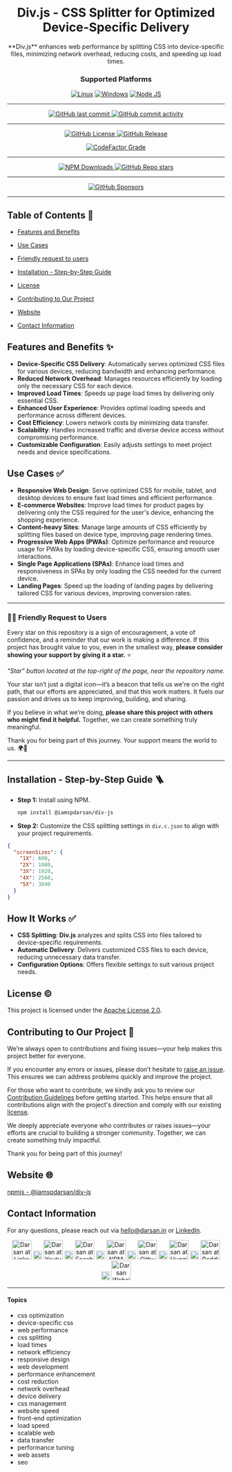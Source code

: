 <div align="center">

# Div.js - CSS Splitter for Optimized Device-Specific Delivery

<p id="intro">**Div.js** enhances web performance by splitting CSS into device-specific files, minimizing network overhead, reducing costs, and speeding up load times.</p>

### Supported Platforms

[![Linux](https://img.shields.io/badge/Linux-FCC624?style=for-the-badge&logo=linux&logoColor=black)]()
[![Windows](https://img.shields.io/badge/Windows-0078D6?style=for-the-badge&logo=windows&logoColor=white)]()
[![Node JS](https://img.shields.io/badge/Node.js-43853D?style=for-the-badge&logo=node.js&logoColor=white)]()

---

<p>

<span>
  <a href="https://github.com/darsan-in/Div.js/commits/main">
    <img src="https://img.shields.io/github/last-commit/darsan-in/Div.js?display_timestamp=committer&style=for-the-badge&label=Updated%20On" alt="GitHub last commit"/>
  </a>
</span>

<span>
  <a href="">
    <img src="https://img.shields.io/github/commit-activity/m/darsan-in/Div.js?style=for-the-badge&label=Commit%20Activity" alt="GitHub commit activity"/>
  </a>
</span>

</p>

---

<p>

<span>
  <a href="LICENSE">
    <img src="https://img.shields.io/github/license/darsan-in/Div.js?style=for-the-badge&label=License" alt="GitHub License"/>
  </a>
</span>

<span>
  <a href="https://github.com/darsan-in/Div.js/releases">
    <img src="https://img.shields.io/github/v/release/darsan-in/Div.js?include_prereleases&sort=date&display_name=tag&style=for-the-badge&label=Latest%20Version" alt="GitHub Release"/>
  </a>
</span>

</p>

<p>

<span>
  <a href="https://www.codefactor.io/repository/github/darsan-in/Div.js/issues/main">
    <img src="https://img.shields.io/codefactor/grade/github/darsan-in/Div.js?style=for-the-badge&label=Code%20Quality%20Grade" alt="CodeFactor Grade"/>
  </a>
</span>

</p>

---

<p>

<span>
  <a href="">
    <img src="https://img.shields.io/npm/d18m/@iamspdarsan/div-js?style=for-the-badge&label=Downloads%20On%20NPM" alt="NPM Downloads"/>
  </a>
</span>

<span>
  <a href="">
    <img src="https://img.shields.io/github/stars/darsan-in/Div.js?style=for-the-badge&label=Stars" alt="GitHub Repo stars"/>
  </a>
</span>

</p>

---

<p>

<span>
  <a href="https://github.com/sponsors/darsan-in">
    <img src="https://img.shields.io/github/sponsors/darsan-in?style=for-the-badge&label=Generous%20Sponsors" alt="GitHub Sponsors"/>
  </a>
</span>

</p>

---

</div>

## Table of Contents 📝

- [Features and Benefits](#features-and-benefits-)
- [Use Cases](#use-cases-)
- [Friendly request to users](#-friendly-request-to-users)

- [Installation - Step-by-Step Guide](#installation---step-by-step-guide-)

- [License](#license-%EF%B8%8F)
- [Contributing to Our Project](#contributing-to-our-project-)
- [Website](#website-)

- [Contact Information](#contact-information)

## Features and Benefits ✨

- **Device-Specific CSS Delivery**: Automatically serves optimized CSS files for various devices, reducing bandwidth and enhancing performance.
- **Reduced Network Overhead**: Manages resources efficiently by loading only the necessary CSS for each device.
- **Improved Load Times**: Speeds up page load times by delivering only essential CSS.
- **Enhanced User Experience**: Provides optimal loading speeds and performance across different devices.
- **Cost Efficiency**: Lowers network costs by minimizing data transfer.
- **Scalability**: Handles increased traffic and diverse device access without compromising performance.
- **Customizable Configuration**: Easily adjusts settings to meet project needs and device specifications.

## Use Cases ✅

- **Responsive Web Design**: Serve optimized CSS for mobile, tablet, and desktop devices to ensure fast load times and efficient performance.
- **E-commerce Websites**: Improve load times for product pages by delivering only the CSS required for the user's device, enhancing the shopping experience.
- **Content-heavy Sites**: Manage large amounts of CSS efficiently by splitting files based on device type, improving page rendering times.
- **Progressive Web Apps (PWAs)**: Optimize performance and resource usage for PWAs by loading device-specific CSS, ensuring smooth user interactions.
- **Single Page Applications (SPAs)**: Enhance load times and responsiveness in SPAs by only loading the CSS needed for the current device.
- **Landing Pages**: Speed up the loading of landing pages by delivering tailored CSS for various devices, improving conversion rates.

---

### 🙏🏻 Friendly Request to Users

Every star on this repository is a sign of encouragement, a vote of confidence, and a reminder that our work is making a difference. If this project has brought value to you, even in the smallest way, **please consider showing your support by giving it a star.** ⭐

_"Star" button located at the top-right of the page, near the repository name._

Your star isn’t just a digital icon—it’s a beacon that tells us we're on the right path, that our efforts are appreciated, and that this work matters. It fuels our passion and drives us to keep improving, building, and sharing.

If you believe in what we’re doing, **please share this project with others who might find it helpful.** Together, we can create something truly meaningful.

Thank you for being part of this journey. Your support means the world to us. 🌍💖

---

## Installation - Step-by-Step Guide 🪜

- **Step 1:** Install using NPM.
  ```bash
  npm install @iamspdarsan/div-js
  ```
- **Step 2:** Customize the CSS splitting settings in `div.c.json` to align with your project requirements.

```json
{
  "screenSizes": {
    "1X": 600,
    "2X": 1080,
    "3X": 1920,
    "4X": 2560,
    "5X": 3840
  }
}
```

## How It Works ✅

- **CSS Splitting**: **Div.js** analyzes and splits CSS into files tailored to device-specific requirements.
- **Automatic Delivery**: Delivers customized CSS files to each device, reducing unnecessary data transfer.
- **Configuration Options**: Offers flexible settings to suit various project needs.

## License ©️

This project is licensed under the [Apache License 2.0](LICENSE).

## Contributing to Our Project 🤝

We’re always open to contributions and fixing issues—your help makes this project better for everyone.

If you encounter any errors or issues, please don’t hesitate to [raise an issue](../../issues/new). This ensures we can address problems quickly and improve the project.

For those who want to contribute, we kindly ask you to review our [Contribution Guidelines](CONTRIBUTING) before getting started. This helps ensure that all contributions align with the project's direction and comply with our existing [license](LICENSE).

We deeply appreciate everyone who contributes or raises issues—your efforts are crucial to building a stronger community. Together, we can create something truly impactful.

Thank you for being part of this journey!

## Website 🌐

<a id="url" href="https://www.npmjs.com/package/@iamspdarsan/div-js">npmjs - @iamspdarsan/div-js</a>

## Contact Information

For any questions, please reach out via hello@darsan.in or [LinkedIn](https://www.linkedin.com/in/darsan-in/).

<p align="center">

<span>
<a href="https://www.linkedin.com/in/darsan-in/"><img width='45px' height='45px' src="https://raw.githubusercontent.com/darsan-in/.github/main/brand/footer-icons/linkedin.png" alt="Darsan at Linkedin"></a>
</span>

<span>
  <img width='20px' height='20px' src="https://raw.githubusercontent.com/darsan-in/.github/main/brand/footer-icons/gap.png" alt="place holder image">
</span>

<span>
<a href="https://www.youtube.com/@darsan-in"><img width='45px' height='45px' src="https://raw.githubusercontent.com/darsan-in/.github/main/brand/footer-icons/youtube.png" alt="Darsan at Youtube"></a>
</span>

<span>
  <img width='20px' height='20px' src="https://raw.githubusercontent.com/darsan-in/.github/main/brand/footer-icons/gap.png" alt="place holder image">
</span>

<span>
<a href="https://www.facebook.com/darsan.in/"><img width='45px' height='45px' src="https://raw.githubusercontent.com/darsan-in/.github/main/brand/footer-icons/facebook.png" alt="Darsan at Facebook"></a>
</span>

<span>
  <img width='20px' height='20px' src="https://raw.githubusercontent.com/darsan-in/.github/main/brand/footer-icons/gap.png" alt="place holder image">
</span>

<span>
<a href="https://www.npmjs.com/~darsan.in"><img width='45px' height='45px' src="https://raw.githubusercontent.com/darsan-in/.github/main/brand/footer-icons/npm.png" alt="Darsan at NPM"></a>
</span>

<span>
  <img width='20px' height='20px' src="https://raw.githubusercontent.com/darsan-in/.github/main/brand/footer-icons/gap.png" alt="place holder image">
</span>

<span>
<a href="https://github.com/darsan-in"><img width='45px' height='45px' src="https://raw.githubusercontent.com/darsan-in/.github/main/brand/footer-icons/github.png" alt="Darsan at Github"></a>
</span>

<span>
  <img width='20px' height='20px' src="https://raw.githubusercontent.com/darsan-in/.github/main/brand/footer-icons/gap.png" alt="place holder image">
</span>

<span>
<a href="https://huggingface.co/darsan"><img width='45px' height='45px' src="https://raw.githubusercontent.com/darsan-in/.github/main/brand/footer-icons/hf.png" alt="Darsan at Huggingface"></a>
</span>

<span>
  <img width='20px' height='20px' src="https://raw.githubusercontent.com/darsan-in/.github/main/brand/footer-icons/gap.png" alt="place holder image">
</span>

<span>
<a href="https://www.reddit.com/user/iamspdarsan/"><img width='45px' height='45px' src="https://raw.githubusercontent.com/darsan-in/.github/main/brand/footer-icons/reddit.png" alt="Darsan at Reddit"></a>
</span>

<span>
  <img width='20px' height='20px' src="https://raw.githubusercontent.com/darsan-in/.github/main/brand/footer-icons/gap.png" alt="place holder image">
</span>

<span>
<a href="https://darsan.in/"><img width='45px' height='45px' src="https://raw.githubusercontent.com/darsan-in/.github/main/brand/footer-icons/website.png" alt="Darsan Website"></a>
</span>

<p>

---

#### Topics

<ul id="keywords">
<li>css optimization</li>
<li>device-specific css</li>
<li>web performance</li>
<li>css splitting</li>
<li>load times</li>
<li>network efficiency</li>
<li>responsive design</li>
<li>web development</li>
<li>performance enhancement</li>
<li>cost reduction</li>
<li>network overhead</li>
<li>device delivery</li>
<li>css management</li>
<li>website speed</li>
<li>front-end optimization</li>
<li>load speed</li>
<li>scalable web</li>
<li>data transfer</li>
<li>performance tuning</li>
<li>web assets</li>
<li>seo</li>
</ul>

